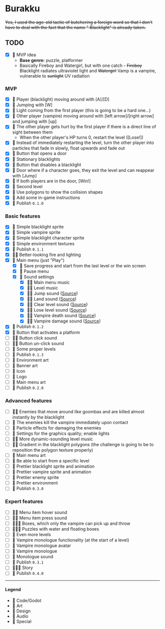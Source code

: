 # Burakku

~~Yes, I used the age-old tactic of butchering a foreign word so that I don't have to deal with the fact that the name "
Blacklight" is already taken.~~

## TODO

- [x] 💚 MVP idea
    - **Base genre:** puzzle, platformer
    - Basically Fireboy and Watergirl, but with one catch - ~~Fireboy~~ Blacklight radiates ultraviolet light and
      ~~Watergirl~~ Vamp is a vampire, vulnerable to ~~sunlight~~ UV radiation

### MVP

- [x] 💙 Player (blacklight) moving around with [A]/[D]
- [x] 💙 Jumping with [W]
- [x] 💙 Light coming from the first player (this is going to be a hard one...)
- [x] 💙 Other player (vampire) moving around with [left arrow]/[right arrow] and jumping with [up]
- [x] 💙 The other player gets hurt by the first player if there is a direct line of sight between them
    - When the other player's HP turns 0, restart the level ([Lose!])
- [x] 💙 Instead of immediately restarting the level, turn the other player into particles that fade in slowly, float
  upwards and fade out
- [x] 💙 Button that opens a door
- [x] 💙 Stationary blacklights
- [x] 💙 Button that disables a blacklight
- [x] 💙 Door where if a character goes, they exit the level and can reappear with [Jump]
- [x] 💙 If both players are in the door, [Win!]
- [x] 💚 Second level
- [x] 💜 Use polygons to show the collision shapes
- [x] 💙 Add some in-game instructions
- [x] 💟 Publish `0.1.0`

### Basic features

- [x] 💜 Simple blacklight sprite
- [x] 💜 Simple vampire sprite
- [x] 💜 Simple blacklight character sprite
- [x] 💜 Simple environment textures
- [x] 💟 Publish `0.1.1`
- [x] 💙💜 Better-looking fire and lighting
- [x] 💙 Main menu (just "Play")
    - [x] 💙 Save progress and start from the last level or the win screen
    - [x] 💙 Pause menu
    - [x] 💙 Sound settings
        - [x] 💙💛 Main menu music
        - [x] 💙💛 Level music
        - [x] 💙💛 Jump sound ([Source](https://www.zapsplat.com/music/bendy-stick-whoosh-through-air-fast-3/))
        - [x] 💙💛 Land sound ([Source](https://www.zapsplat.com/music/footsteps-in-sandals-flip-flops-on-slightly-gritty-garage-floor-single-step-3/))
        - [x] 💙💛 Clear level sound ([Source](https://www.zapsplat.com/music/game-sound-bright-and-warm-synth-complete-success-tone-1/))
        - [x] 💙💛 Lose level sound ([Source](https://www.zapsplat.com/music/game-sound-hit-thud-good-for-success-win-or-finish-level/))
        - [x] 💙💛 Vampire death sound ([Source](https://www.zapsplat.com/music/medium-fireball-close/))
        - [x] 💙💛 Vampire damage sound ([Source](https://www.zapsplat.com/music/fire-small-flame-close/))
- [x] 💟 Publish `0.1.2`
- [x] 💙 Button that activates a platform
- [ ] 💙💛 Button click sound
- [ ] 💙💛 Button un-click sound
- [ ] 💚 Some proper levels
- [ ] 💟 Publish `0.1.3`
- [ ] 💜 Environment art
- [ ] 💜 Banner art
- [ ] 💜 Icon
- [ ] 💜 Logo
- [ ] 💜 Main menu art
- [ ] 💟 Publish `0.2.0`

### Advanced features

- [ ] 💙💜 Enemies that move around like goombas and are killed almost instantly by the blacklight
- [ ] 💙 The enemies kill the vampire immediately upon contact
- [ ] 💙 Particle effects for damaging the enemies
- [ ] 💙 Settings for the graphics quality; enable lights
- [ ] 💙💛 More dynamic-sounding level music
- [ ] 💙💜 Gradient in the blacklight polygons (the challenge is going to be to reposition the polygon texture properly)
- [ ] 💜 Main menu art
- [ ] 💙 Be able to start from a specific level
- [ ] 💜 Prettier blacklight sprite and animation
- [ ] 💜 Prettier vampire sprite and animation
- [ ] 💜 Prettier enemy sprite
- [ ] 💜 Prettier environment
- [ ] 💟 Publish `0.3.0`

### Expert features
- [ ] 💙💛 Menu item hover sound
- [ ] 💙💛 Menu item press sound
- [ ] 💙💜💚 Boxes, which only the vampire can pick up and throw
- [ ] 💙💜💚 Puzzles with water and floating boxes
- [ ] 💚 Even more levels
- [ ] 💙 Vampire monologue functionality (at the start of a level)
- [ ] 💜 Vampire monologue avatar
- [ ] 💚 Vampire monologue
- [ ] 💛 Monologue sound
- [ ] 💟 Publish `0.3.1`
- [ ] 💙💜💚 Story
- [ ] 💟 Publish `0.4.0`

---

#### Legend

- 💙 Code/Godot
- 💜 Art
- 💚 Design
- 💛 Audio
- 💟 Special
